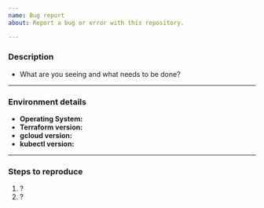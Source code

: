 ```yaml
---
name: Bug report
about: Report a bug or error with this repository.

---
```


<!--
Thank you for reporting the issue! :)

Someone else might have already reported the issue. Please double check the existing list of issues: https://github.com/GoogleCloudPlatform/terraform-example-java-dynamic-point-of-sale/issues?q=is%3Aissue

If you have a support contract with Google, please create an issue in the [support console](https://cloud.google.com/support/) instead of filing on GitHub. This will ensure a timely response.
-->

### Description
- What are you seeing and what needs to be done?

---

### Environment details

- **Operating System:**
- **Terraform version:**
- **gcloud version:**
- **kubectl version:**

---

### Steps to reproduce

  1. ?
  2. ?
